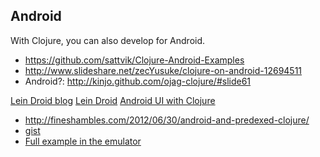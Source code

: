Android
---

With Clojure, you can also develop for Android. 

* https://github.com/sattvik/Clojure-Android-Examples
* http://www.slideshare.net/zecYusuke/clojure-on-android-12694511
* Android?: http://kinjo.github.com/ojag-clojure/#slide61

[Lein Droid blog](http://clojure-android.blogspot.jp/)
[Lein Droid](https://github.com/alexander-yakushev/lein-droid)
[Android UI with Clojure](http://clojure-android.blogspot.jp/2012/06/android-ui-with-clojure.html)

* http://fineshambles.com/2012/06/30/android-and-predexed-clojure/
* [gist](https://gist.github.com/1032864)
* [Full example in the emulator](http://www.serendip.ws/archives/4855)